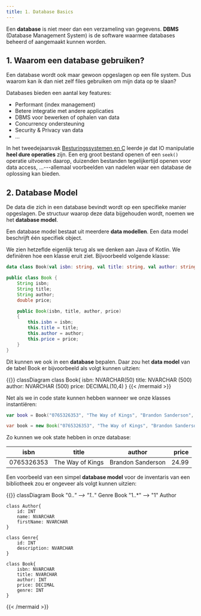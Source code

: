 ```yaml
---
title: 1. Database Basics
---
```


Een **database** is niet meer dan een verzameling van gegevens. 
**DBMS** (Database Management System) is de software waarmee databases beheerd of aangemaakt kunnen worden.

## 1. Waarom een database gebruiken?

Een database wordt ook maar gewoon opgeslagen op een file system. Dus waarom kan ik dan niet zelf files gebruiken om mijn data op te slaan?

Databases bieden een aantal key features:

- Performant (index management)
- Betere integratie met andere applicaties
- DBMS voor bewerken of ophalen van data
- Concurrency ondersteuning
- Security & Privacy van data
- ...

In het tweedejaarsvak [Besturingssystemen en C](https://kuleuven-diepenbeek.github.io/osc-course/) leerde je dat IO manipulatie **heel dure operaties** zijn. Een erg groot bestand openen of een `seek()` operatie uitvoeren daarop, duizenden bestanden tegelijkertijd openen voor data access, ...---allemaal voorbeelden van nadelen waar een database de oplossing kan bieden.

## 2. Database Model

De data die zich in een database bevindt wordt op een specifieke manier opgeslagen. De structuur waarop deze data bijgehouden wordt, noemen we het **database model**.

Een database model bestaat uit meerdere **data modellen**. Een data model beschrijft één specifiek object.

We zien hetzeflde eigenlijk terug als we denken aan Java of Kotlin. We definiëren hoe een klasse eruit ziet. Bijvoorbeeld volgende klasse:

<div class="devselect">

```kt
data class Book(val isbn: string, val title: string, val author: string, val price: double)
```

```java
public class Book {
    String isbn;
    String title;
    String author;
    double price;

    public Book(isbn, title, author, price) 
    {
        this.isbn = isbn;
        this.title = title;
        this.author = author;
        this.price = price;
    }
}
```

</div>

Dit kunnen we ook in een **database** bepalen. Daar zou het **data model** van de tabel Book er bijvoorbeeld als volgt kunnen uitzien:

{{<mermaid align="left">}}
classDiagram
    class Book{
        isbn: NVARCHAR(50)
        title: NVARCHAR (500)
        author: NVARCHAR (500)
        price: DECIMAL(10,4)
    }
{{< /mermaid >}}

Net als we in code state kunnen hebben wanneer we onze klasses instantiëren:

<div class="devselect">

```kt
var book = Book("0765326353", "The Way of Kings", "Brandon Sanderson", 24.99)
```

```java
var book = new Book("0765326353", "The Way of Kings", "Brandon Sanderson", 24.99);
```

</div>

Zo kunnen we ook state hebben in onze database:

| isbn        | title            | author            | price   |
| ----------- | ---------------- | ----------------- | -------:| 
| 0765326353  | The Way of Kings | Brandon Sanderson | 24.99 |

Een voorbeeld van een simpel **database model** voor de inventaris van een bibliotheek zou er ongeveer als volgt kunnen uitzien:

{{<mermaid align="left">}}
classDiagram
    Book "0..*" --> "1..*" Genre
    Book "1..*" --> "1" Author

    class Author{
        id: INT
        name: NVARCHAR
        firstName: NVARCHAR
    }

    class Genre{
        id: INT
        description: NVARCHAR
    }

    class Book{
        isbn: NVARCHAR
        title: NVARCHAR
        author: INT
        price: DECIMAL
        genre: INT
    }
{{< /mermaid >}}